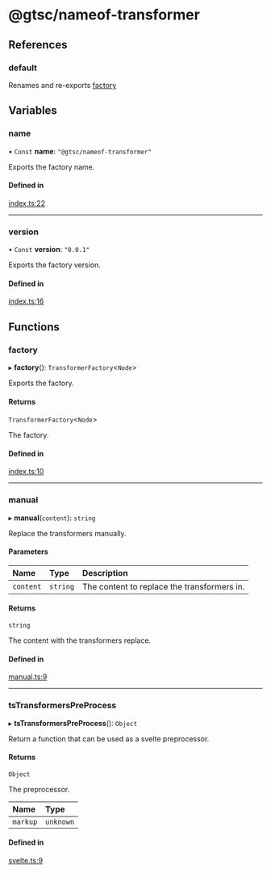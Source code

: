 # @gtsc/nameof-transformer

## References

### default

Renames and re-exports [factory](modules.md#factory)

## Variables

### name

• `Const` **name**: ``"@gtsc/nameof-transformer"``

Exports the factory name.

#### Defined in

[index.ts:22](https://github.com/gtscio/framework/blob/ed1186b/packages/nameof-transformer/src/index.ts#L22)

___

### version

• `Const` **version**: ``"0.0.1"``

Exports the factory version.

#### Defined in

[index.ts:16](https://github.com/gtscio/framework/blob/ed1186b/packages/nameof-transformer/src/index.ts#L16)

## Functions

### factory

▸ **factory**(): `TransformerFactory`\<`Node`\>

Exports the factory.

#### Returns

`TransformerFactory`\<`Node`\>

The factory.

#### Defined in

[index.ts:10](https://github.com/gtscio/framework/blob/ed1186b/packages/nameof-transformer/src/index.ts#L10)

___

### manual

▸ **manual**(`content`): `string`

Replace the transformers manually.

#### Parameters

| Name | Type | Description |
| :------ | :------ | :------ |
| `content` | `string` | The content to replace the transformers in. |

#### Returns

`string`

The content with the transformers replace.

#### Defined in

[manual.ts:9](https://github.com/gtscio/framework/blob/ed1186b/packages/nameof-transformer/src/manual.ts#L9)

___

### tsTransformersPreProcess

▸ **tsTransformersPreProcess**(): `Object`

Return a function that can be used as a svelte preprocessor.

#### Returns

`Object`

The preprocessor.

| Name | Type |
| :------ | :------ |
| `markup` | `unknown` |

#### Defined in

[svelte.ts:9](https://github.com/gtscio/framework/blob/ed1186b/packages/nameof-transformer/src/svelte.ts#L9)
